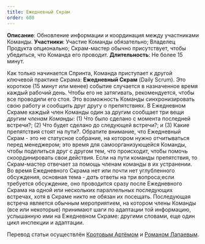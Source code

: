 ```yaml
---
title: Ежедневный Скрам
order: 600
---
```


**Описание**: Обновление информации и координация между участниками Команды.
**Участники**: Участие Команды обязательно; Владелец Продукта опционально; Скрам-мастер обычно присутствует, чтобы убедиться, что Команда его проводит.
**Длительность**: Не более 15 минут.

Как только начинается Спринта, Команда приступает к другой ключевой практике Скрама: **Ежедневный Скрам** (Daily Scrum). Это короткое (15 минут или менее) событие случается в назначенное время каждый рабочий день. Чтобы его не затягивать, рекомендуется, чтобы все проводили его стоя. Это возможность Команды синхронизировать свою работу и сообщить друг другу о препятствиях. В Ежедневном Скраме каждый член Команды один за другим сообщает три вещи *другим членам Команды*: (1) Что было сделано с момента последней встречи?; (2) Что будет сделано до следующей встречи?; и (3) Какие препятствия стоят на пути?. Обратите внимание, что Ежедневный Скрам - это не статусное собрание, на котором нужно отчитываться перед менеджером; это время для самоорганизующейся Команды, чтобы поделиться друг с другом тем, что происходит, чтобы помочь скоординировать свои действия. Если на пути команды препятствия, то Скрам-мастер отвечает за помощь членам команды в их устранении. Во время Ежедневного Скрама нет или почти нет углубленного обсуждения, основная тема - *дать* ответы на три вопроса;если требуется обсуждение, оно проводится сразу после Ежедневного Скрама на одной или нескольких параллельных последующих встречах, хотя в Скраме никто не обязан их посещать. Последующая встреча является обычным мероприятием, на котором члены Команды (все или некоторые) принимают шаги по адаптации той информацию, услышанную ими на Ежедневном Скраме: другими словами, еще один цикл инспекции и адаптации.

Перевод статьи осуществлён [Кротовым Артёмом](https://www.facebook.com/artem.v.krotov) и [Романом Лапаевым](https://www.linkedin.com/in/romanlapaev).
